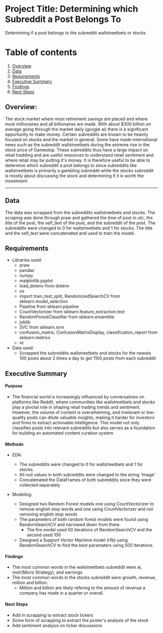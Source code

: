 # Project Title: Determining which Subreddit a Post Belongs To 
Determining if a post belongs to the subreddit wallstreetbets or stocks

# Table of contents
1. [Overview](#overview)
2. [Data](#data)
3. [Requirements](#requirements)
4. [Executive Summary](#executive-summary)
5. [Findings](#findings)
6. [Next Steps](#next-steps)

## Overview:
The stock market where most retirement savings are placed and where most millionaires and all billionaires are made. With about $300 billion on average going through the market daily (google ai) there is a significant opportunity to make money. Certain subreddits are known to be heavily focused on stocks and the market in general. Some have made international news such as the subreddit wallstreetbets during the extreme rise in the stock price of Gamestop. These subreddits thus have a large impact on retail tradding and are useful resources to understand retail sentiment and where retail may be putting it's money. It is therefore useful to be able to determine which subreddit a post belongs to since subreddits like wallstreetbets is primarily a gambling subreddit while the stocks subreddit is mostly about discussing the stock and determining if it is worth the investment.  


---

## Data
The data was scrapped from the subreddits wallstreetbets and stocks. The scraping was done through praw and gathered the time of post in utc, the title of the post, the self_text of the post, and the subreddit of the post. The subreddits were changed to 0 for wallstreetbets and 1 for stocks. The title and the self_text were concatenated and used to train the model.

## Requirements
- Libraries used:
    - praw
    - pandas
    - numpy 
    - matplotlib.pyplot
    - load_dotenv from dotenv
    - os
    - import train_test_split, RandomizedSearchCV from sklearn.model_selection 
    - Pipeline from sklearn.pipeline 
    - CountVectorizer from sklearn.feature_extraction.text
    - RandomForestClassifier from sklearn.ensemble
    - joblib
    - SVC from sklearn.svm
    - confusion_matrix, ConfusionMatrixDisplay, classification_report from sklearn.metrics
    - re
- Data used:
    - Scrapped the subreddits wallstreetbets and stocks for the newsts 100 posts about 2 times a day to get 1100 posts from each subreddit


## Executive Summary
#### Purpose
- The financial world is increasingly influenced by conversations on platforms like Reddit, where communities like wallstreetbets and stocks play a pivotal role in shaping retail trading trends and sentiment. However, the volume of content is overwhelming, and irrelevant or low-quality posts can dilute valuable insights, making it harder for investors and firms to extract actionable intelligence. This model not only classifies posts into relevant subreddits but also serves as a foundation for building an automated content curation system.
#### Methods
- EDA:
    - The subreddits were changed to 0 for wallstreetbets and 1 for stocks.
    - All null values in both subreddits were changed to the string 'Image'
    - Concatenated the DataFrames of both subreddits since they were collected separately

- Modeling:
    - Designed two Random Forest models one using CountVectorizer to remove english stop words and one using CountVectorizer and not removing english stop words
    - The parameters of both random forest models were found using RandomSearchCV and narrowed down from there.
        * The firs model used 50 iterations of RandomSearchCV and the second used 100
    - Designed a Support Vector Machine model (rfb) using RandomSearchCV to find the best paramaters using 500 iterations.
  
#### Findings
- The most common words in the wallstreetbets subreddit were ai, mstr(Micro Strategy), and earnings
- The most common words in the stocks subreddit were growth, revenue, million and billion.
    * Million and billion are likely refering to the amount of revenue a company has made in a quarter or overall. 

#### Next Steps
- Add in scrapping to extract stock tickers
- Some form of scrapping to extract the poster's analysis of the stock
- Add sentiment analysis on ticker discussions